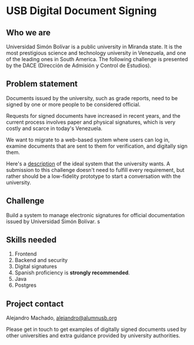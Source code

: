 # USB Digital Document Signing

## Who we are
Universidad Simón Bolívar is a public university in Miranda state. It is the most prestigious science and technology university in Venezuela, and one of the leading ones in South America. The following challenge is presented by the DACE (Dirección de Admisión y Control de Estudios).

## Problem statement
Documents issued by the university, such as grade reports, need to be signed by one or more people to be considered official.

Requests for signed documents have increased in recent years, and the current process involves paper and physical signatures, which is very costly and scarce in today's Venezuela.

We want to migrate to a web-based system where users can log in, examine documents that are sent to them for verification, and digitally sign them.

Here's a [description](https://github.com/code-for-venezuela/2019-april-sf-hackhathon/files/2949796/USB.proyecto.firma.electronica.documentos.pdf) of the ideal system that the university wants. A submission to this challenge doesn't need to fulfill every requirement, but rather should be a low-fidelity prototype to start a conversation with the university.

## Challenge

Build a system to manage electronic signatures for official documentation issued by Universidad Simón Bolívar.
s

## Skills needed
1. Frontend
2. Backend and security
3. Digital signatures
4. Spanish proficiency is **strongly recommended**.
5. Java
6. Postgres

## Project contact

Alejandro Machado, alejandro@alumnusb.org

Please get in touch to get examples of digitally signed documents used by other universities and extra guidance provided by university authorities.
